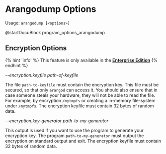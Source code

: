 Arangodump Options
==================

Usage: `arangodump [<options>]`

@startDocuBlock program_options_arangodump

Encryption Options
------------------

{% hint 'info' %}
This feature is only available in the
[**Enterprise Edition**](https://www.arangodb.com/why-arangodb/arangodb-enterprise/)
{% endhint %}
 
*--encryption.keyfile path-of-keyfile*

The file `path-to-keyfile` must contain the encryption key. This
file must be secured, so that only `arangod` can access it. You should
also ensure that in case someone steals your hardware, they will not be
able to read the file. For example, by encryption `/mytmpfs` or
creating a in-memory file-system under `/mytmpfs`. The encryption keyfile must 
contain 32 bytes of random data.

*--encryption.key-generator path-to-my-generator*

This output is used if you want to use the program to generate your encryption key.
The program `path-to-my-generator` must output the encryption on standard output
and exit. The encryption keyfile must contain 32 bytes of random data.